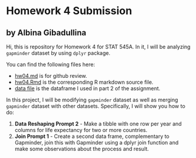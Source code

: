 # Homework 4 Submission
## by Albina Gibadullina

Hi, this is repository for Homework 4 for STAT 545A. In it, I will be analyzing `gapminder` dataset by using `dplyr` package.

You can find the following files here:
- [hw04.md](https://github.com/STAT545-UBC-students/hw04-albina23/blob/master/hw04.md) is for github review.
- [hw04.Rmd](https://github.com/STAT545-UBC-students/hw04-albina23/blob/master/hw04.Rmd) is the corresponding R markdown source file.
- [data file](https://github.com/STAT545-UBC-students/hw04-albina23/blob/master/data%20file/IP2LOCATION-COUNTRY-INFORMATION.CSV) is the dataframe I used in part 2 of the assignment.

In this project, I will be modifying `gapminder` dataset as well as merging `gapminder` dataset with other datasets. Specifically, I will show you how to do: 

1. **Data Reshaping Prompt 2** - Make a tibble with one row per year and columns for life expectancy for two or more countries. 
2. **Join Prompt 1** - Create a second data frame, complementary to Gapminder, join this with Gapminder using a dplyr join function and make some observations about the process and result.
